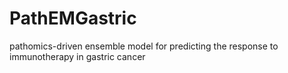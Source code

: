 # PathEMGastric
pathomics-driven ensemble model for predicting the response to immunotherapy in gastric cancer
